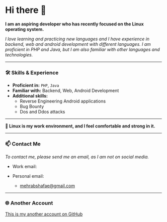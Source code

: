 # Hi there 👋

**I am an aspiring developer who has recently focused on the Linux operating system.**

*I love learning and practicing new languages ​​and I have experience in backend, web and android development with different languages. I am proficient in PHP and Java, but I am also familiar with other languages ​​and technologies.*

---

### 🛠️ **Skills & Experience**

- **Proficient in:** `PHP`, `Java`
- **Familiar with:** Backend, Web, Android Development
- **Additional skills:** 
  - Reverse Engineering Android applications
  - Bug Bounty
  - Dos and Ddos attacks

---

**🌱 Linux is my work environment, and I feel comfortable and strong in it.**

---

### 📫 **Contact Me**
*To contact me, please send me an email, as I am not on social media.*
  - Work email:

  - Personal email:
      - mehrabshafae@gmail.com

---

### 🌐 **Another Account**
[This is my another account on GitHub](https://github.com/MehrabSp)
